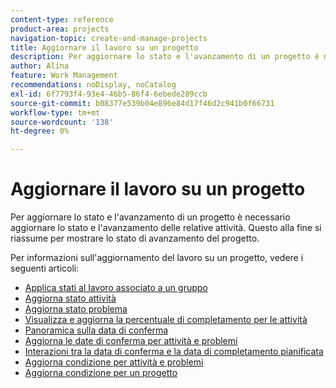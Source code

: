 ```yaml
---
content-type: reference
product-area: projects
navigation-topic: create-and-manage-projects
title: Aggiornare il lavoro su un progetto
description: Per aggiornare lo stato e l'avanzamento di un progetto è necessario aggiornare lo stato e l'avanzamento delle relative attività. Questo alla fine si riassume per mostrare lo stato di avanzamento del progetto.
author: Alina
feature: Work Management
recommendations: noDisplay, noCatalog
exl-id: 6f7793f4-93e4-46b5-86f4-6ebede289ccb
source-git-commit: b08377e539b04e896e84d17f46d2c941b0f66731
workflow-type: tm+mt
source-wordcount: '138'
ht-degree: 0%

---
```


# Aggiornare il lavoro su un progetto

Per aggiornare lo stato e l&#39;avanzamento di un progetto è necessario aggiornare lo stato e l&#39;avanzamento delle relative attività. Questo alla fine si riassume per mostrare lo stato di avanzamento del progetto.

Per informazioni sull&#39;aggiornamento del lavoro su un progetto, vedere i seguenti articoli:

* [Applica stati al lavoro associato a un gruppo](../../../manage-work/projects/updating-work-in-a-project/apply-custom-status-work-assigned-to-group.md)
* [Aggiorna stato attività](../../../manage-work/projects/updating-work-in-a-project/update-task-status.md)
* [Aggiorna stato problema](../../../manage-work/projects/updating-work-in-a-project/update-issue-status.md)
* [Visualizza e aggiorna la percentuale di completamento per le attività](../../../manage-work/projects/updating-work-in-a-project/view-update-percent-complete-for-tasks.md)
* [Panoramica sulla data di conferma](../../../manage-work/projects/updating-work-in-a-project/overview-of-commit-dates.md)
* [Aggiorna le date di conferma per attività e problemi](../../../manage-work/projects/updating-work-in-a-project/update-commit-date-on-tasks-and-issues.md)
* [Interazioni tra la data di conferma e la data di completamento pianificata](../../../manage-work/projects/updating-work-in-a-project/interactions-between-commit-and-planned-completion-dates.md)
* [Aggiorna condizione per attività e problemi](../../../manage-work/projects/updating-work-in-a-project/update-condition-for-tasks-and-issues.md)
* [Aggiorna condizione per un progetto](../../../manage-work/projects/updating-work-in-a-project/update-condition-on-project.md)
